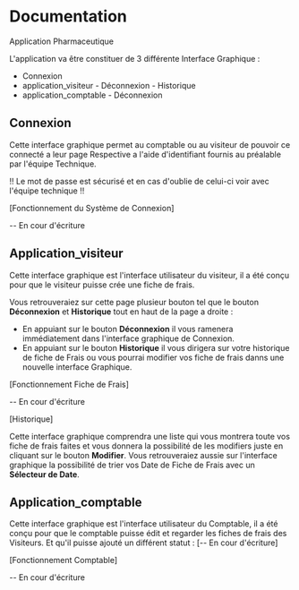 ﻿# Documentation

Application Pharmaceutique 

L'application va être constituer de 3 différente Interface Graphique :

- Connexion
- application_visiteur
      - Déconnexion
      - Historique
- application_comptable
      - Déconnexion

## Connexion 

Cette interface graphique permet au comptable ou au visiteur de pouvoir ce connecté a leur page Respective a l'aide d'identifiant fournis au préalable par l'équipe Technique.

!! Le mot de passe est sécurisé et en cas d'oublie de celui-ci voir avec l'équipe technique !!

[Fonctionnement du Système de Connexion]

-- En cour d'écriture

## Application_visiteur 

Cette interface graphique est l'interface utilisateur du visiteur, il a été conçu pour que le visiteur puisse crée une fiche de frais.

Vous retrouveraiez sur cette page plusieur bouton tel que le bouton **Déconnexion** et **Historique** tout en haut de la page a droite :

- En appuiant sur le bouton **Déconnexion** il vous ramenera immédiatement dans l'interface graphique de Connexion.
- En appuiant sur le bouton **Historique** il vous dirigera sur votre historique de fiche de Frais ou vous pourrai modifier vos fiche de frais danns une nouvelle interface Graphique.

[Fonctionnement Fiche de Frais]

-- En cour d'écriture

[Historique]

Cette interface graphique comprendra une liste qui vous montrera toute vos fiche de frais faites et vous donnera la possibilité de les modifiers juste en cliquant sur le bouton 
**Modifier**. Vous retrouveraiez aussie sur l'interface graphique la possibilité de trier vos Date de Fiche de Frais avec un **Sélecteur de Date**.

## Application_comptable

Cette interface graphique est l'interface utilisateur du Comptable, il a été conçu pour que le comptable puisse édit et regarder les fiches de frais des Visiteurs.
Et qu'il puisse ajouté un différent statut : [-- En cour d'écriture]

[Fonctionnement Comptable]

-- En cour d'écriture
